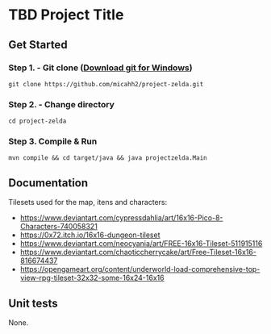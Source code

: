 # TBD Project Title

## Get Started

### Step 1. - Git clone ([Download git for Windows](https://git-scm.com/downloads))

    git clone https://github.com/micahh2/project-zelda.git

### Step 2. - Change directory

    cd project-zelda

### Step 3. Compile & Run

    mvn compile && cd target/java && java projectzelda.Main

## Documentation

Tilesets used for the map, itens and characters:

- https://www.deviantart.com/cypressdahlia/art/16x16-Pico-8-Characters-740058321
- https://0x72.itch.io/16x16-dungeon-tileset
- https://www.deviantart.com/neocyania/art/FREE-16x16-Tileset-511915116
- https://www.deviantart.com/chaoticcherrycake/art/Free-Tileset-16x16-816674437
- https://opengameart.org/content/underworld-load-comprehensive-top-view-rpg-tileset-32x32-some-16x24-16x16


## Unit tests

None.
